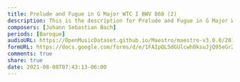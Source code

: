 ```yaml
---
title: Prelude and Fugue in G Major WTC I BWV 860 (2)
description: This is the description for Prelude and Fugue in G Major WTC I BWV 860 by Johann Sebastian Bach
composers: [Johann Sebastian Bach]
periods: [Baroque]
audioURL: https://OpenMusicDataset.github.io/Maestro/maestro-v3.0.0/2013/ORIG-MIDI_02_7_6_13_Group__MID--AUDIO_07_R1_2013_wav--1.midi
formURL: https://docs.google.com/forms/d/e/1FAIpQLSdGUlcwh0ksuJjQ95eGrZienWqEVoatzrfg73zOmZ2UcyRvKw/viewform
comments: true
share: true
date: 2021-08-08T07:43:13-06:00
---
```

